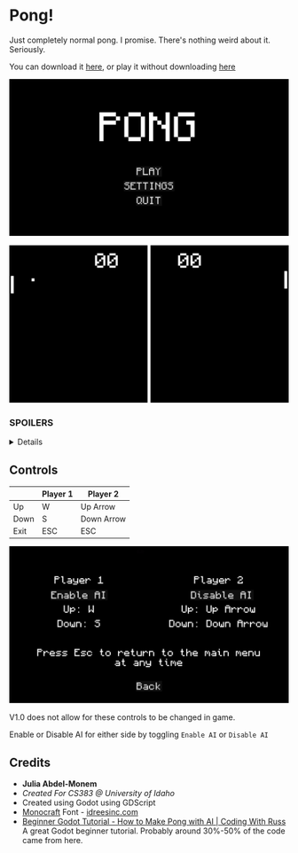 # Pong!

Just completely normal pong. I promise. There's nothing weird about it. Seriously.

You can download it [here](https://github.com/MusicalArtist12/cs383-pong/releases), or play it without downloading [here](https://pong.juliaviolet.dev/)

![Main Menu](images/MainMenu.png)

![Normal](images/Normal.png)

### SPOILERS
<details>
This isn't normal pong. On the 4th time a ball passes through the center line, it splits into two. Oh, and if two collide, they both break up into two each.

The balls change color as they pass through the center line. White -> Green -> Yellow -> Red.

![Abnormal](images/Abnormal.png)

![Fission](images/Fission.png)

*(This. This Is what happens if `MAX_SPLITS` is too large)*


</details>

## Controls
|  | Player 1 | Player 2 |
| --- | --- | --- |
| Up | W | Up Arrow | 
| Down | S | Down Arrow | 
| Exit | ESC | ESC | 

![Settings](images/Settings.png)

V1.0 does not allow for these controls to be changed in game. 

Enable or Disable AI for either side by toggling `Enable AI` or `Disable AI`

## Credits
- **Julia Abdel-Monem**
- *Created For CS383 @ University of Idaho*
- Created using Godot using GDScript
- [Monocraft](https://github.com/IdreesInc/Monocraft) Font - [idreesinc.com](https://idreesinc.com)
- [Beginner Godot Tutorial - How to Make Pong with AI | Coding With Russ](https://www.youtube.com/watch?v=Xq9AyhX8HUc) A great Godot beginner tutorial. Probably around 30%-50% of the code came from here. 
